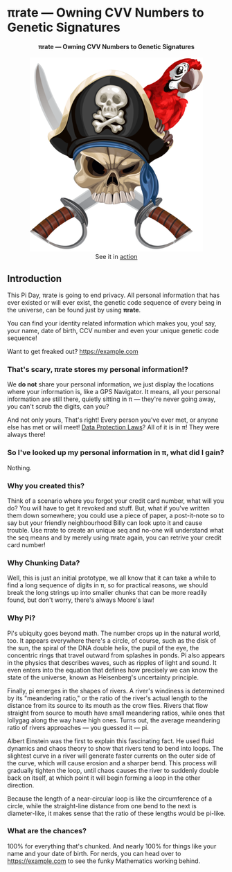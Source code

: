 # πrate — Owning CVV Numbers to Genetic Signatures

<p align="center">
<b>πrate &mdash; Owning CVV Numbers to Genetic Signatures</b><br><br>
<img alt="Pirate Logo" src="/static/logo.png" width="400"><br>
See it in <a href="#demo">action</a>
</p>

## Introduction

This Pi Day, πrate is going to end privacy. All personal information that has ever existed or will ever exist, the genetic code sequence of every being in the universe, can be found just by using **πrate**.

You can find your identity related information which makes you, you! say, your name, date of birth, CCV number and even your unique genetic code sequence!

Want to get freaked out? https://example.com

### That's scary, πrate stores my personal information!?

We **do not** share your personal information, we just display the locations where your information is, like a GPS Navigator. It means, all your personal information are still there, quietly sitting in π &mdash; they're never going away, you can't scrub the digits, can you?

And not only yours, That's right! Every person you've ever met, or anyone else has met or will meet! [Data Protection Laws](https://en.wikipedia.org/wiki/Information_privacy_law)? All of it is in π! They were always there!

### So I've looked up my personal information in π, what did I gain?

Nothing.

### Why you created this?

Think of a scenario where you forgot your credit card number, what will you do? You will have to get it revoked and stuff.
But, what if you've written them down somewhere; you could use a piece of paper, a post-it-note so to say but your friendly neighbourhood Billy can look upto it and cause trouble. Use πrate to create an unique seq and no-one will understand what the seq means and by merely using πrate again, you can retrive your credit card number!

### Why Chunking Data?

Well, this is just an initial prototype, we all know that it can take a while to find a long sequence of digits in π, so for practical reasons, we should break the long strings up into smaller chunks that can be more readily found, but don't worry, there's always Moore's law!

### Why Pi?

Pi's ubiquity goes beyond math. The number crops up in the natural world, too. It appears everywhere there's a circle, of course, such as the disk of the sun, the spiral of the DNA double helix, the pupil of the eye, the concentric rings that travel outward from splashes in ponds. Pi also appears in the physics that describes waves, such as ripples of light and sound. It even enters into the equation that defines how precisely we can know the state of the universe, known as Heisenberg's uncertainty principle.

Finally, pi emerges in the shapes of rivers. A river's windiness is determined by its "meandering ratio," or the ratio of the river's actual length to the distance from its source to its mouth as the crow flies. Rivers that flow straight from source to mouth have small meandering ratios, while ones that lollygag along the way have high ones. Turns out, the average meandering ratio of rivers approaches — you guessed it — pi.

Albert Einstein was the first to explain this fascinating fact. He used fluid dynamics and chaos theory to show that rivers tend to bend into loops. The slightest curve in a river will generate faster currents on the outer side of the curve, which will cause erosion and a sharper bend. This process will gradually tighten the loop, until chaos causes the river to suddenly double back on itself, at which point it will begin forming a loop in the other direction.

Because the length of a near-circular loop is like the circumference of a circle, while the straight-line distance from one bend to the next is diameter-like, it makes sense that the ratio of these lengths would be pi-like.

### What are the chances?

100% for everything that's chunked. And nearly 100% for things like your name and your date of birth. For nerds, you can head over to https://example.com to see the funky Mathematics working behind.